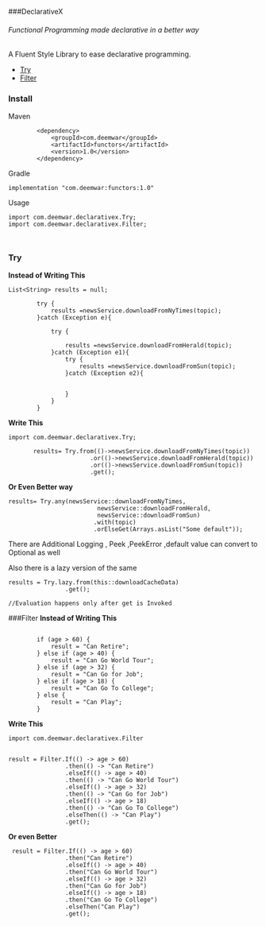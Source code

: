 ###DeclarativeX
###### Functional Programming made declarative in a better way

A Fluent Style Library to ease declarative programming.


 
* [Try](#Try)
* [Filter](#Filter)

### Install

Maven

```
        <dependency>
            <groupId>com.deemwar</groupId>
            <artifactId>functors</artifactId>
            <version>1.0</version>
        </dependency>
```
    
Gradle
```
implementation "com.deemwar:functors:1.0"
```

Usage
```
import com.deemwar.declarativex.Try;
import com.deemwar.declarativex.Filter;



```


### Try
<b>Instead of Writing This</b> 

```
List<String> results = null;

        try {
            results =newsService.downloadFromNyTimes(topic);
        }catch (Exception e){

            try {

                results =newsService.downloadFromHerald(topic);
            }catch (Exception e1){
                try {
                    results =newsService.downloadFromSun(topic);
                }catch (Exception e2){


                }
            }
        }

```
 
<b>Write This</b>
 
 ```
import com.deemwar.declarativex.Try;

        results= Try.from(()->newsService.downloadFromNyTimes(topic))
                        .or(()->newsService.downloadFromHerald(topic))
                        .or(()->newsService.downloadFromSun(topic))
                        .get();

```

<b>Or Even Better way</b>
```
results= Try.any(newsService::downloadFromNyTimes,
                         newsService::downloadFromHerald,
                         newsService::downloadFromSun)
                        .with(topic)
                        .orElseGet(Arrays.asList("Some default"));

```

There are Additional Logging , Peek ,PeekError ,default value can convert to Optional as well

Also there is a lazy version of the same

```
results = Try.lazy.from(this::downloadCacheData)
                .get();

//Evaluation happens only after get is Invoked

``` 


###Filter
<b>Instead of Writing This</b>

```

        if (age > 60) {
            result = "Can Retire";
        } else if (age > 40) {
            result = "Can Go World Tour";
        } else if (age > 32) {
            result = "Can Go for Job";
        } else if (age > 18) {
            result = "Can Go To College";
        } else {
            result = "Can Play";
        }

``` 

<b>Write This</b>

```
import com.deemwar.declarativex.Filter


result = Filter.If(() -> age > 60)
                .then(() -> "Can Retire")
                .elseIf(() -> age > 40)
                .then(() -> "Can Go World Tour")
                .elseIf(() -> age > 32)
                .then(() -> "Can Go for Job")
                .elseIf(() -> age > 18)
                .then(() -> "Can Go To College")
                .elseThen(() -> "Can Play")
                .get();
```
 
<b>Or even Better </b>
```
 result = Filter.If(() -> age > 60)
                .then("Can Retire")
                .elseIf(() -> age > 40)
                .then("Can Go World Tour")
                .elseIf(() -> age > 32)
                .then("Can Go for Job")
                .elseIf(() -> age > 18)
                .then("Can Go To College")
                .elseThen("Can Play")
                .get();

```


